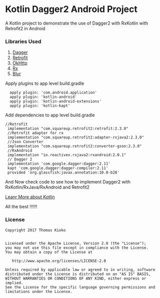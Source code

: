 # Kotlin Dagger2 Android Project

A Kotlin project to demonstrate the use of Dagger2 with RxKotlin with Retrofit2 in Android


### Libraries Used


1. [Dagger](http://square.github.io/dagger/)
2. [Retrofit](http://square.github.io/retrofit/)
3. [OkHttp](http://square.github.io/okhttp/)
4. [Rx](http://square.github.io/retrofit/)
5. [Blur](https://bintray.com/ankitdroiddeveloper/FreeBlurEffect)


Apply plugins to app level build.gradle 
    
      apply plugin: 'com.android.application'
      apply plugin: 'kotlin-android'
      apply plugin: 'kotlin-android-extensions'
      apply plugin: 'kotlin-kapt'
        
Add dependencies to app level build.gradle
 
    //Retrofit
     implementation "com.squareup.retrofit2:retrofit:2.3.0"
     //Retrofit adapter for rx
     implementation "com.squareup.retrofit2:adapter-rxjava2:2.3.0"
     //Json Converter
     implementation "com.squareup.retrofit2:converter-gson:2.3.0"
     //RxAndroid
     implementation "io.reactivex.rxjava2:rxandroid:2.0.1"
     // Dagger 2
     implementation 'com.google.dagger:dagger:2.11'
     kapt 'com.google.dagger:dagger-compiler:2.11'
     provided 'org.glassfish:javax.annotation:10.0-b28'
     
     
And Now check code to see how to implement Dagger2 with RxKotlin/RxJava/RxAndroid and Retrofit2

[Leanr More about Kotlin ](https://github.com/AnkitDroidGit/Dagger2Retrofit2RxKotlinRxAndroidApplication/blob/master/learnKotlin.md)

All the best !!!!!!

### License

    Copyright 2017 Thomas Kioko
    
    
    Licensed under the Apache License, Version 2.0 (the "License");
    you may not use this file except in compliance with the License.
    You may obtain a copy of the License at

       http://www.apache.org/licenses/LICENSE-2.0

    Unless required by applicable law or agreed to in writing, software
    distributed under the License is distributed on an "AS IS" BASIS,
    WITHOUT WARRANTIES OR CONDITIONS OF ANY KIND, either express or implied.
    See the License for the specific language governing permissions and
    limitations under the License.
    
    
